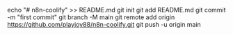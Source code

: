 echo "# n8n-coolify" >> README.md
git init
git add README.md
git commit -m "first commit"
git branch -M main
git remote add origin https://github.com/playjoy88/n8n-coolify.git
git push -u origin main